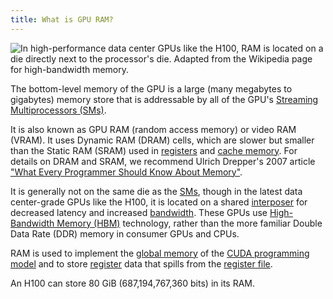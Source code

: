 ```yaml
---
title: What is GPU RAM?
---
```


![In high-performance data center GPUs like the H100, RAM is located on a die directly next to the processor's die. Adapted from the Wikipedia page for [high-bandwidth memory](https://en.wikipedia.org/wiki/High_Bandwidth_Memory).](themed-image://hbm-schematic.svg)

The bottom-level memory of the GPU is a large (many megabytes to gigabytes)
memory store that is addressable by all of the GPU's
[Streaming Multiprocessors (SMs)](/gpu-glossary/device-hardware/streaming-multiprocessor).

It is also known as GPU RAM (random access memory) or video RAM (VRAM). It uses
Dynamic RAM (DRAM) cells, which are slower but smaller than the Static RAM
(SRAM) used in [registers](/gpu-glossary/device-hardware/register-file) and
[cache memory](/gpu-glossary/device-hardware/l1-data-cache). For details on DRAM
and SRAM, we recommend Ulrich Drepper's 2007 article
["What Every Programmer Should Know About Memory"](https://people.freebsd.org/~lstewart/articles/cpumemory.pdf).

It is generally not on the same die as the
[SMs](/gpu-glossary/device-hardware/streaming-multiprocessor), though in the
latest data center-grade GPUs like the H100, it is located on a shared
[interposer](https://en.wikipedia.org/wiki/Interposer) for decreased latency and
increased [bandwidth](/gpu-glossary/perf/memory-bandwidth). These GPUs use
[High-Bandwidth Memory (HBM)](https://en.wikipedia.org/wiki/High_Bandwidth_Memory)
technology, rather than the more familiar Double Data Rate (DDR) memory in
consumer GPUs and CPUs.

RAM is used to implement the
[global memory](/gpu-glossary/device-software/global-memory) of the
[CUDA programming model](/gpu-glossary/device-software/cuda-programming-model)
and to store [register](/gpu-glossary/device-software/registers) data that
spills from the [register file](/gpu-glossary/device-hardware/register-file).

An H100 can store 80 GiB (687,194,767,360 bits) in its RAM.
